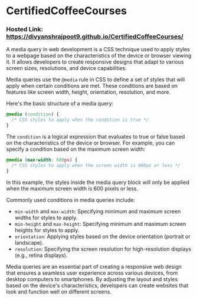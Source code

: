 # CertifiedCoffeeCourses
### Hosted Link: https://divyanshrajpoot9.github.io/CertifiedCoffeeCourses/
A media query in web development is a CSS technique used to apply styles to a webpage based on the characteristics of the device or browser viewing it. It allows developers to create responsive designs that adapt to various screen sizes, resolutions, and device capabilities.

Media queries use the `@media` rule in CSS to define a set of styles that will apply when certain conditions are met. These conditions are based on features like screen width, height, orientation, resolution, and more.

Here's the basic structure of a media query:

```css
@media (condition) {
  /* CSS styles to apply when the condition is true */
}
```

The `condition` is a logical expression that evaluates to true or false based on the characteristics of the device or browser. For example, you can specify a condition based on the maximum screen width:

```css
@media (max-width: 600px) {
  /* CSS styles to apply when the screen width is 600px or less */
}
```

In this example, the styles inside the media query block will only be applied when the maximum screen width is 600 pixels or less.

Commonly used conditions in media queries include:

- `min-width` and `max-width`: Specifying minimum and maximum screen widths for styles to apply.
- `min-height` and `max-height`: Specifying minimum and maximum screen heights for styles to apply.
- `orientation`: Applying styles based on the device orientation (portrait or landscape).
- `resolution`: Specifying the screen resolution for high-resolution displays (e.g., retina displays).

Media queries are an essential part of creating a responsive web design that ensures a seamless user experience across various devices, from desktop computers to smartphones. By adjusting the layout and styles based on the device's characteristics, developers can create websites that look and function well on different screens.
